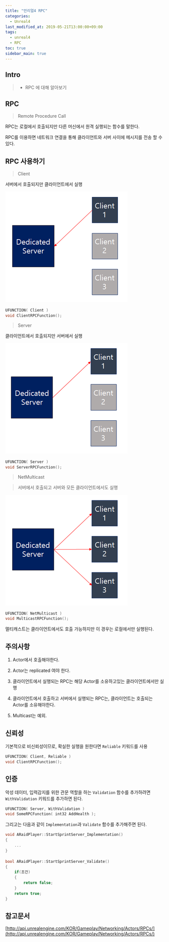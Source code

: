 ```yaml
---
title: "언리얼4 RPC"
categories: 
  - Unreal4
last_modified_at: 2019-05-21T13:00:00+09:00
tags: 
  - unreal4 
  - RPC
toc: true
sidebar_main: true
---
```


## Intro

> - RPC 에 대해 알아보기

## RPC

> Remote Procedure Call

RPC는 로컬에서 호출되지만 다른 머신에서 원격 실행되는 함수를 말한다.

RPC를 이용하면 네트워크 연결을 통해 클라이언트와 서버 사이에 메시지를 전송 할 수 있다.

## RPC 사용하기

> Client

서버에서 호출되지만 클라이언트에서 실행

![3](https://github.com/lesslate/lesslate.github.io/blob/master/assets/img/Unreal/RPC/3.png?raw=true)

```cpp
UFUNCTION( Client )
void ClientRPCFunction();
```



> Server

클라이언트에서 호출되지만 서버에서 실행

![2](https://github.com/lesslate/lesslate.github.io/blob/master/assets/img/Unreal/RPC/2.png?raw=true)

```cpp
UFUNCTION( Server )
void ServerRPCFunction();
```


> NetMulticast

> 서버에서 호출되고 서버와 모든 클라이언트에서도 실행

![1](https://github.com/lesslate/lesslate.github.io/blob/master/assets/img/Unreal/RPC/1.png?raw=true)

```cpp
UFUNCTION( NetMulticast )
void MulticastRPCFunction();
```

멀티캐스트는 클라이언트에서도 호출 가능하지만 이 경우는 로컬에서만 실행된다.

## 주의사항

1. Actor에서 호출해야한다.

2. Actor는 replicated 여야 한다.

3. 클라이언트에서 실행되는 RPC는 해당 Actor를 소유하고있는 클라이언트에서만 실행

4. 클라이언트에서 호출하고 서버에서 실행되는 RPC는, 클라이언트는 호출되는 Actor를 소유해야한다.

5. Multicast는 예외.

## 신뢰성

기본적으로 비신뢰성이므로, 확실한 실행을 원한다면 `Reliable` 키워드를 사용

```cpp
UFUNCTION( Client, Reliable )
void ClientRPCFunction();
```

## 인증

악성 데이터, 입력감지를 위한 관문 역할을 하는 `Validation` 함수를 추가하려면 `WithValidation` 키워드를 추가하면 된다.

```cpp
UFUNCTION( Server, WithValidation )
void SomeRPCFunction( int32 AddHealth );
```

그리고는 다음과 같이 `Implementation`과 `Validate` 함수를 추가해주면 된다.

```cpp
void ARaidPlayer::StartSprintServer_Implementation()
{
	...
}

bool ARaidPlayer::StartSprintServer_Validate()
{
    if(조건)
    {
        return false;
    }
	return true;
}

```

## 참고문서

[http://api.unrealengine.com/KOR/Gameplay/Networking/Actors/RPCs/](http://api.unrealengine.com/KOR/Gameplay/Networking/Actors/RPCs/)